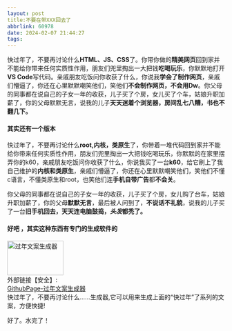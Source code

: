```yaml
---
layout: post
title:不要在带XXX回去了
abbrlink: 60978
date: 2024-02-07 21:44:27
tags:
---
```

快过年了，不要再讨论什么**HTML、JS、CSS**了。你带你做的**精美网页**回到家并不能给你带来任何实质性作用，朋友们兜里掏出一大把钱**吃喝玩乐**，你默默地打开**VS Code**写代码。亲戚朋友吃饭问你收获了什么，你说我**学会了制作网页**，亲戚们懵逼了，你还在心里默默嘲笑他们，笑他们**不会制作网页，不会用Dw**。你父母的同事都在说自己的子女一年的收获，儿子买了个房，女儿买了个车，姑娘升职加薪了，你的父母默默无言，说我的儿子**天天迷着个浏览器，房间乱七八糟，书也不翻几下。**

#### 其实还有一个版本

快过年了，不要再讨论什么**root,内核，类原生**了，你带着一堆代码回到家并不能给你带来任何实质性作用，朋友们兜里掏出一大把钱吃喝玩乐，你默默的在家里摆弄你的k60，亲戚朋友吃饭问你收获了什么，你说我买了一台**k60**，给它刷上了我自己维护的**内核和类原生**，亲戚们懵逼了，你还在心里默默嘲笑他们，笑他们不懂c语言，不懂类原生和root，也笑他们连**手机自带广告**都**不会关**。

你父母的同事都在说自己的子女一年的收获，儿子买了个房，女儿购了台车，姑娘升职加薪了，你的父母**默默无言**，最后被人问到了，**不说话不礼貌**，说我的儿子买了一台**旧手机回去，天天连电脑鼓捣，*头发*都秃了。**

#### 好吧 ，其实这种东西有专门的生成软件的

<div class="card-item">
    <link type="text/css" rel="stylesheet" href="https://blog.awaae001.top/css/links-page.css" />
    <div class="card-thumbnail">
        <img alt="过年文案生成器" title="过年文案生成器" decoding="async"
            src="https://pic.awaae001.top/%E7%BC%98%E7%BC%98%E5%A0%82/%E8%BF%87%E5%B9%B4%E4%BA%86%EF%BC%8C%E4%B8%8D%E8%A6%81%E5%86%8D/%E8%BF%87%E5%B9%B4%E4%BA%86.webp?x-oss-process=style/awaae001"
            class="not-shadow not-light-box" width="130" height="80">
    </div>
    <div class="card-info">
        <a class="card-links">外部链接【安全】:</a>
        <br>
        <a href="https://xkk1.github.io/NewYearIsComing/" target="_blank" class="card-title">GithubPage-过年文案生成器</a>
        <div class="card-excerpt">
            快过年了，不要再讨论什么……生成器,它可以用来生成上面的“快过年”了系列的文案，方便快捷!
        </div>
    </div>
</div>

好了。水完了！
